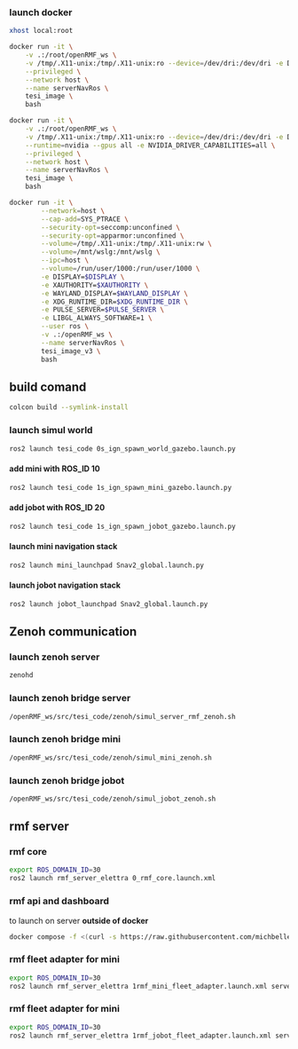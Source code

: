 ### launch docker

```bash
xhost local:root
```

```bash
docker run -it \
    -v .:/root/openRMF_ws \
    -v /tmp/.X11-unix:/tmp/.X11-unix:ro --device=/dev/dri:/dev/dri -e DISPLAY=$DISPLAY \
    --privileged \
    --network host \
    --name serverNavRos \
    tesi_image \
    bash
```

```bash
docker run -it \
    -v .:/root/openRMF_ws \
    -v /tmp/.X11-unix:/tmp/.X11-unix:ro --device=/dev/dri:/dev/dri -e DISPLAY=$DISPLAY \
    --runtime=nvidia --gpus all -e NVIDIA_DRIVER_CAPABILITIES=all \
    --privileged \
    --network host \
    --name serverNavRos \
    tesi_image \
    bash
```

```bash
docker run -it \
        --network=host \
        --cap-add=SYS_PTRACE \
        --security-opt=seccomp:unconfined \
        --security-opt=apparmor:unconfined \
        --volume=/tmp/.X11-unix:/tmp/.X11-unix:rw \
        --volume=/mnt/wslg:/mnt/wslg \
        --ipc=host \
        --volume=/run/user/1000:/run/user/1000 \
        -e DISPLAY=$DISPLAY \
        -e XAUTHORITY=$XAUTHORITY \
        -e WAYLAND_DISPLAY=$WAYLAND_DISPLAY \
        -e XDG_RUNTIME_DIR=$XDG_RUNTIME_DIR \
        -e PULSE_SERVER=$PULSE_SERVER \
        -e LIBGL_ALWAYS_SOFTWARE=1 \
        --user ros \
        -v .:/openRMF_ws \
        --name serverNavRos \
        tesi_image_v3 \
        bash
```

## build comand

```bash
colcon build --symlink-install
```


### launch simul world

```bash
ros2 launch tesi_code 0s_ign_spawn_world_gazebo.launch.py
```

#### add mini with ROS_ID 10

```bash
ros2 launch tesi_code 1s_ign_spawn_mini_gazebo.launch.py
```

#### add jobot with ROS_ID 20

```bash
ros2 launch tesi_code 1s_ign_spawn_jobot_gazebo.launch.py
```

#### launch mini navigation stack 
```bash
ros2 launch mini_launchpad Snav2_global.launch.py
```

#### launch jobot navigation stack 
```bash
ros2 launch jobot_launchpad Snav2_global.launch.py
```

## Zenoh communication

### launch zenoh server
```bash
zenohd
```

### launch zenoh bridge server 
```bash
/openRMF_ws/src/tesi_code/zenoh/simul_server_rmf_zenoh.sh
```

### launch zenoh bridge mini
```bash
/openRMF_ws/src/tesi_code/zenoh/simul_mini_zenoh.sh
```

### launch zenoh bridge jobot
```bash
/openRMF_ws/src/tesi_code/zenoh/simul_jobot_zenoh.sh
```

## rmf server

### rmf core

```bash
export ROS_DOMAIN_ID=30
ros2 launch rmf_server_elettra 0_rmf_core.launch.xml
```

### rmf api and dashboard

to launch on server **outside of docker**

```bash
docker compose -f <(curl -s https://raw.githubusercontent.com/michbelle/RMF_server/cb467cfdddeabfc3a877e32934d323016416cd2b/Docker_f/dockerCompose_api_dashboard/compose.yml) up
```

### rmf fleet adapter for mini
```bash
export ROS_DOMAIN_ID=30
ros2 launch rmf_server_elettra 1rmf_mini_fleet_adapter.launch.xml server_uri:="ws://localhost:8000/_internal"
```

### rmf fleet adapter for mini
```bash
export ROS_DOMAIN_ID=30
ros2 launch rmf_server_elettra 1rmf_jobot_fleet_adapter.launch.xml server_uri:="ws://localhost:8000/_internal"
```
